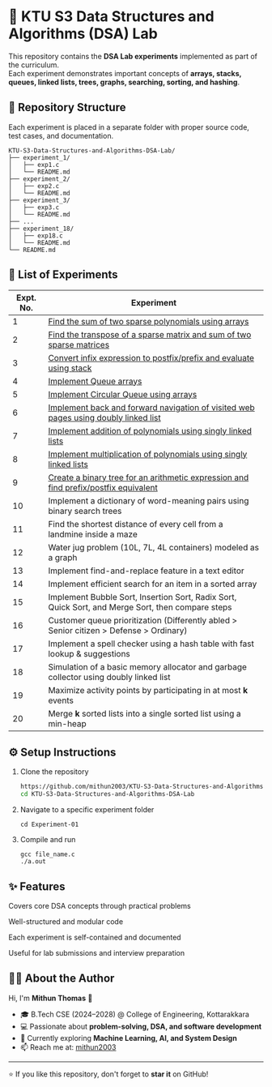 # 📘 KTU S3 Data Structures and Algorithms (DSA) Lab

This repository contains the **DSA Lab experiments** implemented as part of the curriculum.  
Each experiment demonstrates important concepts of **arrays, stacks, queues, linked lists, trees, graphs, searching, sorting, and hashing**.

## 📂 Repository Structure

Each experiment is placed in a separate folder with proper source code, test cases, and documentation.

```
KTU-S3-Data-Structures-and-Algorithms-DSA-Lab/
├── experiment_1/
│   ├── exp1.c
│   └── README.md
├── experiment_2/
│   ├── exp2.c
│   └── README.md
├── experiment_3/
│   ├── exp3.c
│   └── README.md
├── ...
├── experiment_18/
│   ├── exp18.c
│   └── README.md
└── README.md

```

## 🧪 List of Experiments

| Expt. No. | Experiment                                                                                            |
| --------- | ----------------------------------------------------------------------------------------------------- |
| 1         | [Find the sum of two sparse polynomials using arrays](./experiment_1)                                 |
| 2         | [Find the transpose of a sparse matrix and sum of two sparse matrices](./experiment_2)                |
| 3         | [Convert infix expression to postfix/prefix and evaluate using stack](./experiment_3)                 |
| 4         | [Implement Queue arrays](./experiment_4)                           |
| 5         | [Implement Circular Queue using arrays](./experiment_4)                           |
| 6         | [Implement back and forward navigation of visited web pages using doubly linked list](./experiment_5) |
| 7         | [Implement addition of polynomials using singly linked lists](./experiment_6)      |
| 8        | [Implement multiplication of polynomials using singly linked lists](./experiment_6)      |
| 9         | [Create a binary tree for an arithmetic expression and find prefix/postfix equivalent](./experiment_9/)|
| 10         | Implement a dictionary of word-meaning pairs using binary search trees                                |
| 11         | Find the shortest distance of every cell from a landmine inside a maze                                |
| 12        | Water jug problem (10L, 7L, 4L containers) modeled as a graph                                         |
| 13        | Implement find-and-replace feature in a text editor                                                   |
| 14        | Implement efficient search for an item in a sorted array                                              |
| 15        | Implement Bubble Sort, Insertion Sort, Radix Sort, Quick Sort, and Merge Sort, then compare steps     |
| 16        | Customer queue prioritization (Differently abled > Senior citizen > Defense > Ordinary)               |
| 17        | Implement a spell checker using a hash table with fast lookup & suggestions                           |
| 18        | Simulation of a basic memory allocator and garbage collector using doubly linked list                 |
| 19        | Maximize activity points by participating in at most **k** events                                     |
| 20        | Merge **k** sorted lists into a single sorted list using a min-heap                                   |

## ⚙️ Setup Instructions

1. Clone the repository

   ```bash
   https://github.com/mithun2003/KTU-S3-Data-Structures-and-Algorithms-DSA-Lab
   cd KTU-S3-Data-Structures-and-Algorithms-DSA-Lab
   ```

2. Navigate to a specific experiment folder

   ```
   cd Experiment-01
   ```

3. Compile and run
   ```
   gcc file_name.c
   ./a.out
   ```

## ✨ Features

Covers core DSA concepts through practical problems

Well-structured and modular code

Each experiment is self-contained and documented

Useful for lab submissions and interview preparation

## 👨‍💻 About the Author

Hi, I'm **Mithun Thomas** 👋

- 🎓 B.Tech CSE (2024–2028) @ College of Engineering, Kottarakkara
- 💻 Passionate about **problem-solving, DSA, and software development**
- 🌱 Currently exploring **Machine Learning, AI, and System Design**
- 📫 Reach me at: [mithun2003](https://github.com/mithun2003)

---

⭐ If you like this repository, don't forget to **star it** on GitHub!
